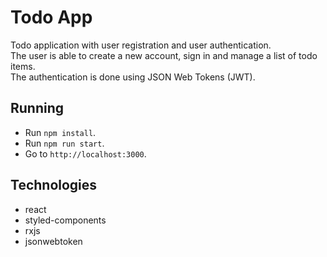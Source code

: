 # Todo App
Todo application with user registration and user authentication.<br/>
The user is able to create a new account, sign in and manage a list of todo items.<br />
The authentication is done using JSON Web Tokens (JWT).

## Running
- Run `npm install`.
- Run `npm run start`.
- Go to `http://localhost:3000`.

## Technologies 
* react
* styled-components
* rxjs
* jsonwebtoken
